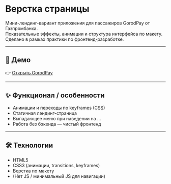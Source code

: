 # Верстка страницы

Мини-лендинг-вариант приложения для пассажиров GorodPay от Газпромбанка.  
Показательные эффекты, анимации и структура интерфейса по макету.
Сделано в рамках практики по фронтенд-разработке.

---

## 🔗 Демо  
👉 [Открыть GorodPay](https://megacerera.github.io/keyframe-gpb/)  

---

## ✨ Функционал / особенности  
- Анимации и переходы по keyframes (CSS)  
- Статичная лэндинг-страница
- Выпадающее меню при наведении на ...
- Работа без бэкенда — чистый фронтенд  

---

## 🛠 Технологии  
- HTML5  
- CSS3 (анимации, transitions, keyframes)  
- Верстка по макету  
- (Нет JS / минимальный JS для навигации)
